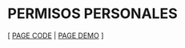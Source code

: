 # PERMISOS PERSONALES

[ [PAGE CODE](https://github.com/xmalmorthen/documentosGob/tree/deploy/permisosPersonales) | [PAGE DEMO](https://xmalmorthen.github.io/documentosGob/permisosPersonales) ]